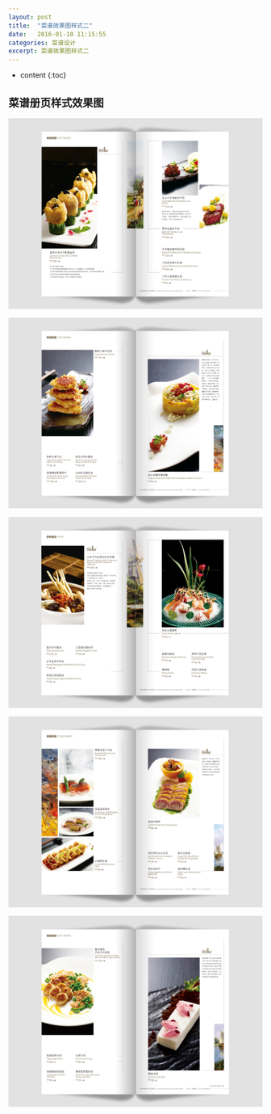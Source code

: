 ```yaml
---
layout: post
title:  "菜谱效果图样式二"
date:   2016-01-10 11:15:55
categories: 菜谱设计
excerpt: 菜谱效果图样式二
---
```


* content
{:toc}

## 菜谱册页样式效果图

![caipu](/css/pics/10/1.jpg "菜谱效果图") 

![caipu](/css/pics/10/2.jpg "菜谱效果图") 

![caipu](/css/pics/10/3.jpg "菜谱效果图") 

![caipu](/css/pics/10/4.jpg "菜谱效果图") 

![caipu](/css/pics/10/5.jpg "菜谱效果图") 